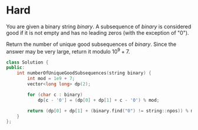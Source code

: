 # Hard

You are given a binary string $binary$. A subsequence of $binary$ is considered good if it is not empty and has no leading zeros (with the exception of "0").

Return the number of unique good subsequences of $binary$. Since the answer may be very large, return it modulo $10^9 + 7$.

```cpp
class Solution {
public:
    int numberOfUniqueGoodSubsequences(string binary) {
        int mod = 1e9 + 7;
        vector<long long> dp(2);

        for (char c : binary)
            dp[c - '0'] = (dp[0] + dp[1] + c - '0') % mod;

        return (dp[0] + dp[1] + (binary.find("0") != string::npos)) % mod;
    }
};
```
